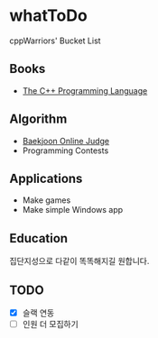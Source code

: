 # whatToDo
cppWarriors' Bucket List

## Books
- [The C++ Programming Language](http://www.kyobobook.co.kr/product/detailViewKor.laf?ejkGb=KOR&mallGb=KOR&barcode=9788960778092&orderClick=LAG&Kc=)

## Algorithm
- [Baekjoon Online Judge](https://www.acmicpc.net/)
- Programming Contests

## Applications
- Make games
- Make simple Windows app

## Education
집단지성으로 다같이 똑똑해지길 원합니다.

## TODO
- [x] 슬랙 연동 
- [ ] 인원 더 모집하기
